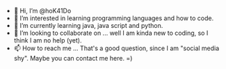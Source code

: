- 👋 Hi, I’m @hoK41Do 
- 👀 I’m interested in learning programming languages and how to code.
- 🌱 I’m currently learning java, java script and python. 
- 💞️ I’m looking to collaborate on ... well I am kinda new to coding, so I think I am no help (yet).
- 📫 How to reach me ... That's a good question, since I am "social media shy". Maybe you can contact me here. =)

<!---
hoK41Do/hoK41Do is a ✨ special ✨ repository because its `README.md` (this file) appears on your GitHub profile.
You can click the Preview link to take a look at your changes.
--->
